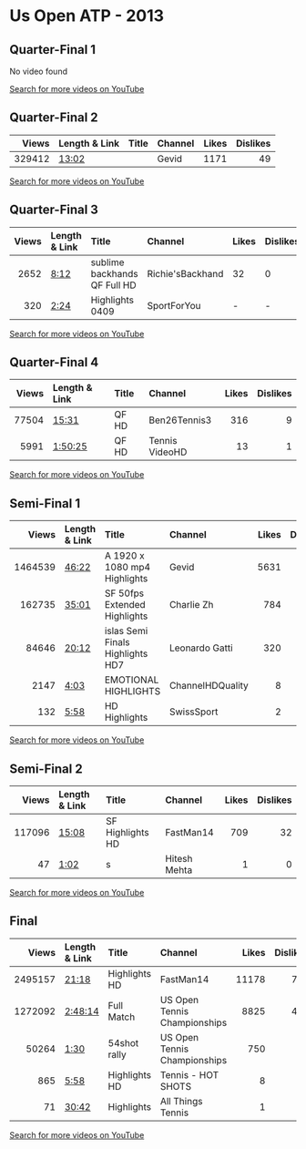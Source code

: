 
# Us Open ATP - 2013

## Quarter-Final 1
No video found

[Search for more videos on YouTube](https://www.youtube.com/results?search_query=%22us+open%22+%22Djokovic%22+%22Youzhny%22+%222013%22+%22highlights%22)     

## Quarter-Final 2
|   Views | Length & Link                                        | Title   | Channel   |   Likes |   Dislikes |
|--------:|:-----------------------------------------------------|:--------|:----------|--------:|-----------:|
|  329412 | [13:02](https://www.youtube.com/watch?v=mHNdQqTW5Vg) |         | Gevid     |    1171 |         49 |

[Search for more videos on YouTube](https://www.youtube.com/results?search_query=%22us+open%22+%22Wawrinka%22+%22Murray%22+%222013%22+%22highlights%22)     

## Quarter-Final 3
|   Views | Length & Link                                       | Title                            | Channel          | Likes   | Dislikes   |
|--------:|:----------------------------------------------------|:---------------------------------|:-----------------|:--------|:-----------|
|    2652 | [8:12](https://www.youtube.com/watch?v=K_OIJKPWY4I) | sublime backhands     QF Full HD | Richie'sBackhand | 32      | 0          |
|     320 | [2:24](https://www.youtube.com/watch?v=YEHGdlyaw5U) | Highlights 0409                  | SportForYou      | -       | -          |

[Search for more videos on YouTube](https://www.youtube.com/results?search_query=%22us+open%22+%22Gasquet%22+%22Ferrer%22+%222013%22+%22highlights%22)     

## Quarter-Final 4
|   Views | Length & Link                                          | Title   | Channel        |   Likes |   Dislikes |
|--------:|:-------------------------------------------------------|:--------|:---------------|--------:|-----------:|
|   77504 | [15:31](https://www.youtube.com/watch?v=xDyebl-7d9w)   | QF   HD | Ben26Tennis3   |     316 |          9 |
|    5991 | [1:50:25](https://www.youtube.com/watch?v=3lD7XR-D7L8) | QF HD   | Tennis VideoHD |      13 |          1 |

[Search for more videos on YouTube](https://www.youtube.com/results?search_query=%22us+open%22+%22Nadal%22+%22Robredo%22+%222013%22+%22highlights%22)     

## Semi-Final 1
|   Views | Length & Link                                        | Title                               | Channel          |   Likes |   Dislikes |
|--------:|:-----------------------------------------------------|:------------------------------------|:-----------------|--------:|-----------:|
| 1464539 | [46:22](https://www.youtube.com/watch?v=Lh9fxuxGABQ) | A  1920 x 1080 mp4 Highlights       | Gevid            |    5631 |        313 |
|  162735 | [35:01](https://www.youtube.com/watch?v=0ZmpYgp1tCg) | SF 50fps Extended Highlights        | Charlie Zh       |     784 |         43 |
|   84646 | [20:12](https://www.youtube.com/watch?v=qW-gruR1Tr4) | islas    Semi Finals Highlights HD7 | Leonardo Gatti   |     320 |         28 |
|    2147 | [4:03](https://www.youtube.com/watch?v=brch8noKg5s)  | EMOTIONAL HIGHLIGHTS                | ChannelHDQuality |       8 |          0 |
|     132 | [5:58](https://www.youtube.com/watch?v=nJXrG8FtME0)  | HD Highlights                       | SwissSport       |       2 |          0 |

[Search for more videos on YouTube](https://www.youtube.com/results?search_query=%22us+open%22+%22Djokovic%22+%22Wawrinka%22+%222013%22+%22highlights%22)     

## Semi-Final 2
|   Views | Length & Link                                        | Title              | Channel      |   Likes |   Dislikes |
|--------:|:-----------------------------------------------------|:-------------------|:-------------|--------:|-----------:|
|  117096 | [15:08](https://www.youtube.com/watch?v=-F11-cd2MO4) | SF   Highlights HD | FastMan14    |     709 |         32 |
|      47 | [1:02](https://www.youtube.com/watch?v=Z2KPzzIBw2s)  | s                  | Hitesh Mehta |       1 |          0 |

[Search for more videos on YouTube](https://www.youtube.com/results?search_query=%22us+open%22+%22Nadal%22+%22Gasquet%22+%222013%22+%22highlights%22)     

## Final
|   Views | Length & Link                                          | Title         | Channel                      |   Likes |   Dislikes |
|--------:|:-------------------------------------------------------|:--------------|:-----------------------------|--------:|-----------:|
| 2495157 | [21:18](https://www.youtube.com/watch?v=y-DXMP93dD0)   | Highlights HD | FastMan14                    |   11178 |        742 |
| 1272092 | [2:48:14](https://www.youtube.com/watch?v=qg4wqo02gfc) | Full Match    | US Open Tennis Championships |    8825 |        433 |
|   50264 | [1:30](https://www.youtube.com/watch?v=-jtV7IJP8NU)    | 54shot rally  | US Open Tennis Championships |     750 |         12 |
|     865 | [5:58](https://www.youtube.com/watch?v=sOjX0psLrw4)    | Highlights HD | Tennis - HOT SHOTS           |       8 |          2 |
|      71 | [30:42](https://www.youtube.com/watch?v=n_rawsOMuIk)   | Highlights    | All Things Tennis            |       1 |          0 |

[Search for more videos on YouTube](https://www.youtube.com/results?search_query=%22us+open%22+%22Nadal%22+%22Djokovic%22+%222013%22+%22highlights%22)     
